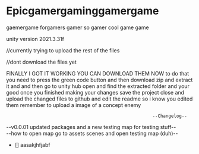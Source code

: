 # Epicgamergaminggamergame
gaemergame
forgamers
gamer
so gamer
cool game
game

unity version 2021.3.31f 

//currently trying to upload the rest of the files

//dont download the files yet 

FINALLY I GOT IT WORKING YOU CAN DOWNLOAD THEM NOW 
to do that you need to press the green code button
and then download zip and extract it and 
and then go to unity hub open and find the extracted folder 
and your good once you finished making your changes save the project 
close and upload the changed files to github and edit the readme so i know you edited them
remember to upload a image of a concept enemy

                                                           --Changelog--
--v0.0.01 updated packages and a new testing map for testing stuff--  
 --how to open map go to assets scenes and open testing map (duh)--

- [] aasakjhfjabf
